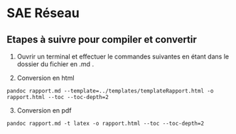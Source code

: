 # SAE Réseau

## Etapes à suivre pour compiler et convertir 

1. Ouvrir un terminal et effectuer le commandes suivantes en étant dans le dossier du fichier en .md .

2. Conversion en html

`pandoc rapport.md --template=../templates/templateRapport.html -o rapport.html --toc --toc-depth=2`

3. Conversion en pdf

`pandoc rapport.md -t latex -o rapport.html --toc --toc-depth=2`
